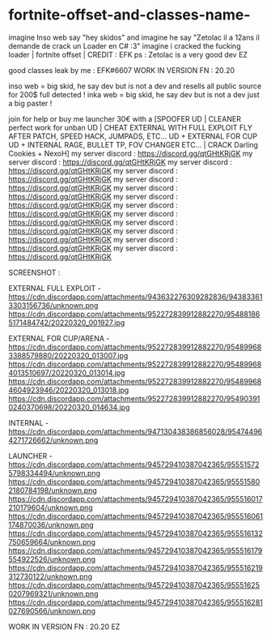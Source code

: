 # fortnite-offset-and-classes-name-
imagine Inso web say "hey skidos" and imagine he say "Zetolac il a 12ans il demande de crack un Loader en C# :3" imagine i cracked the fucking loader  | fortnite offset | CREDIT : EFK
ps : Zetolac is a very good dev
EZ

good classes leak by me : EFK#6607
WORK IN VERSION FN : 20.20





inso web = big skid, he say dev but is not a dev and resells all public source for 200$ full detected !
inka web = big skid, he say dev but is not a dev just a big paster !



join for help or buy me launcher 30€ with a [SPOOFER UD | CLEANER perfect work for unban UD | CHEAT EXTERNAL WITH FULL EXPLOIT FLY AFTER PATCH, SPEED HACK, JUMPADS, ETC... UD + EXTERNAL FOR CUP UD + INTERNAL RAGE, BULLET TP, FOV CHANGER ETC... | CRACK Darling Cookies + NexoH]
my server discord : https://discord.gg/qtGHtKRjGK
my server discord : https://discord.gg/qtGHtKRjGK
my server discord : https://discord.gg/qtGHtKRjGK
my server discord : https://discord.gg/qtGHtKRjGK
my server discord : https://discord.gg/qtGHtKRjGK
my server discord : https://discord.gg/qtGHtKRjGK
my server discord : https://discord.gg/qtGHtKRjGK
my server discord : https://discord.gg/qtGHtKRjGK
my server discord : https://discord.gg/qtGHtKRjGK
my server discord : https://discord.gg/qtGHtKRjGK
my server discord : https://discord.gg/qtGHtKRjGK
my server discord : https://discord.gg/qtGHtKRjGK
my server discord : https://discord.gg/qtGHtKRjGK


SCREENSHOT :

EXTERNAL FULL EXPLOIT - 
https://cdn.discordapp.com/attachments/943632276309282836/943833613303156736/unknown.png
https://cdn.discordapp.com/attachments/952272839912882270/954881865171484742/20220320_001927.jpg

EXTERNAL FOR CUP/ARENA - 
https://cdn.discordapp.com/attachments/952272839912882270/954899683388579880/20220320_013007.jpg
https://cdn.discordapp.com/attachments/952272839912882270/954899684013510697/20220320_013014.jpg
https://cdn.discordapp.com/attachments/952272839912882270/954899684604923946/20220320_013018.jpg
https://cdn.discordapp.com/attachments/952272839912882270/954903910240370698/20220320_014634.jpg

INTERNAL -
https://cdn.discordapp.com/attachments/947130438386856028/954744964271726662/unknown.png

LAUNCHER -
https://cdn.discordapp.com/attachments/945729410387042365/955515725798334494/unknown.png
https://cdn.discordapp.com/attachments/945729410387042365/955515802180784198/unknown.png
https://cdn.discordapp.com/attachments/945729410387042365/955516017210179604/unknown.png
https://cdn.discordapp.com/attachments/945729410387042365/955516061174870036/unknown.png
https://cdn.discordapp.com/attachments/945729410387042365/955516132750659664/unknown.png
https://cdn.discordapp.com/attachments/945729410387042365/955516179554922526/unknown.png
https://cdn.discordapp.com/attachments/945729410387042365/955516219312730122/unknown.png
https://cdn.discordapp.com/attachments/945729410387042365/955516250207969321/unknown.png
https://cdn.discordapp.com/attachments/945729410387042365/955516281027690566/unknown.png

WORK IN VERSION FN : 20.20
EZ




